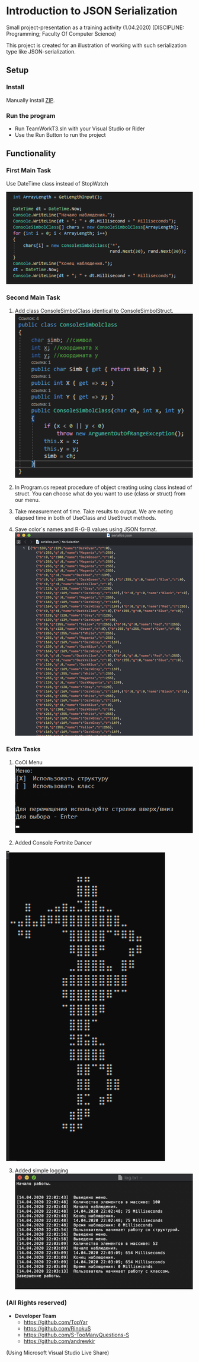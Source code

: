 # Introduction to JSON Serialization
Small project-presentation as a training activity (1.04.2020) (DISCIPLINE: Programming; Faculty Of Computer Science)

This project is created for an illustration of working with such serialization type like JSON-serialization.

## Setup

### Install

Manually install 
[ZIP](https://github.com/S-TooManyQuestions-S/Introduction-to-JSONSerialization/archive/master.zip).

### Run the program

* Run TeamWorkT3.sln with your Visual Studio or Rider
* Use the Run Button to run the project

## Functionality

### First Main Task

Use DateTime class instead of StopWatch

![Replacing](DateTimeEx.png)

### Second Main Task
1. Add class ConsoleSimbolClass identical to ConsoleSimbolStruct.
![Our Class](Class.png)

2. In Program.cs repeat procedure of object creating using class instead of struct.
You can choose what do you want to use (class or struct) from our menu.

3. Take measurement of time. Take results to output.
We are noting elapsed time in both of UseClass and UseStruct methods.

4. Save color`s names and R-G-B values using JSON format.
![JSON File](JSON_File.png)

### Extra Tasks

1. CoOl Menu
![Console Menu](Menu.png)

2. Added Console Fortnite Dancer

![Fortnite Dancer in Console](FortniteDancer.png)

3. Added simple logging
![Log Example](LogEx.png)

### **(All Rights reserved)**
* **Developer Team**
  * https://github.com/TopYar 
  * https://github.com/RinokuS
  * https://github.com/S-TooManyQuestions-S
  * https://github.com/andrewkir
  
 (Using Microsoft Visual Studio Live Share)
